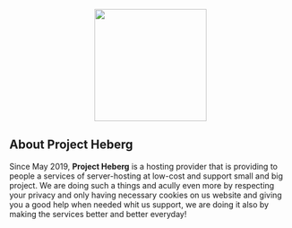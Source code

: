 <p align="center"><a target="_blank" href="https://projectheberg.com"><img height="200" src="https://github.com/ProjectHeberg/.github/assets/68664518/9812a2db-7265-44b7-8817-81f5e394e01f"></a></p>

## About Project Heberg

Since May 2019, **Project Heberg** is a hosting provider that is providing to people a services of server-hosting at low-cost and support small and big project. We are doing such a things and acully even more by respecting your privacy and only having necessary cookies on us website and giving you a good help when needed whit us support, we are doing it also by making the services better and better everyday! 

<!--

**Here are some ideas to get you started:**

🙋‍♀️ A short introduction - what is your organization all about?
🌈 Contribution guidelines - how can the community get involved?
👩‍💻 Useful resources - where can the community find your docs? Is there anything else the community should know?
🍿 Fun facts - what does your team eat for breakfast?
🧙 Remember, you can do mighty things with the power of [Markdown](https://docs.github.com/github/writing-on-github/getting-started-with-writing-and-formatting-on-github/basic-writing-and-formatting-syntax)
-->
